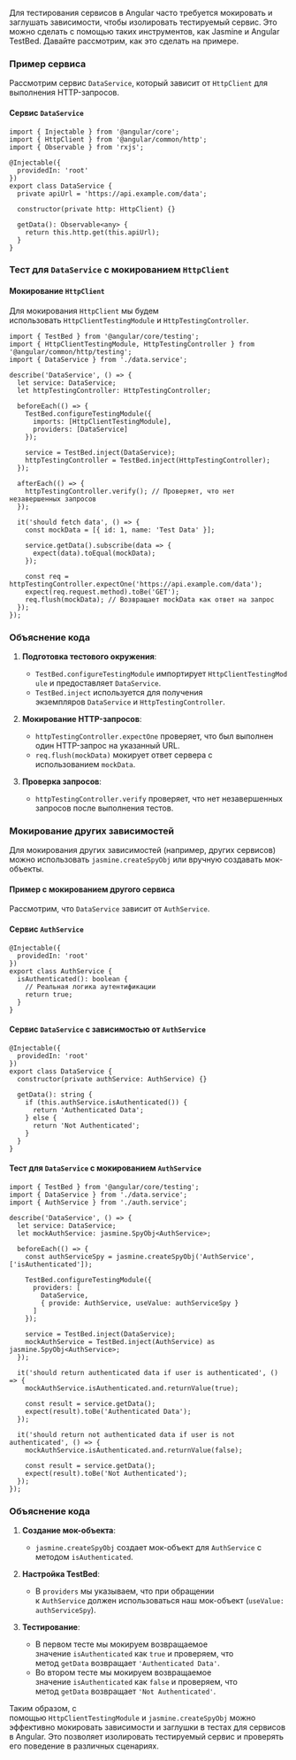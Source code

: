 
Для тестирования сервисов в Angular часто требуется мокировать и заглушать зависимости, чтобы изолировать тестируемый сервис. Это можно сделать с помощью таких инструментов, как Jasmine и Angular TestBed. Давайте рассмотрим, как это сделать на примере.

### Пример сервиса

Рассмотрим сервис `DataService`, который зависит от `HttpClient` для выполнения HTTP-запросов.

#### Сервис `DataService`

```TS
import { Injectable } from '@angular/core';
import { HttpClient } from '@angular/common/http';
import { Observable } from 'rxjs';

@Injectable({
  providedIn: 'root'
})
export class DataService {
  private apiUrl = 'https://api.example.com/data';

  constructor(private http: HttpClient) {}

  getData(): Observable<any> {
    return this.http.get(this.apiUrl);
  }
}
```

### Тест для `DataService` с мокированием `HttpClient`

#### Мокирование `HttpClient`

Для мокирования `HttpClient` мы будем использовать `HttpClientTestingModule` и `HttpTestingController`.

```TS
import { TestBed } from '@angular/core/testing';
import { HttpClientTestingModule, HttpTestingController } from '@angular/common/http/testing';
import { DataService } from './data.service';

describe('DataService', () => {
  let service: DataService;
  let httpTestingController: HttpTestingController;

  beforeEach(() => {
    TestBed.configureTestingModule({
      imports: [HttpClientTestingModule],
      providers: [DataService]
    });

    service = TestBed.inject(DataService);
    httpTestingController = TestBed.inject(HttpTestingController);
  });

  afterEach(() => {
    httpTestingController.verify(); // Проверяет, что нет незавершенных запросов
  });

  it('should fetch data', () => {
    const mockData = [{ id: 1, name: 'Test Data' }];

    service.getData().subscribe(data => {
      expect(data).toEqual(mockData);
    });

    const req = httpTestingController.expectOne('https://api.example.com/data');
    expect(req.request.method).toBe('GET');
    req.flush(mockData); // Возвращает mockData как ответ на запрос
  });
});
```

### Объяснение кода

1. **Подготовка тестового окружения**:
    
    - `TestBed.configureTestingModule` импортирует `HttpClientTestingModule` и предоставляет `DataService`.
    - `TestBed.inject` используется для получения экземпляров `DataService` и `HttpTestingController`.
2. **Мокирование HTTP-запросов**:
    
    - `httpTestingController.expectOne` проверяет, что был выполнен один HTTP-запрос на указанный URL.
    - `req.flush(mockData)` мокирует ответ сервера с использованием `mockData`.
3. **Проверка запросов**:
    
    - `httpTestingController.verify` проверяет, что нет незавершенных запросов после выполнения тестов.

### Мокирование других зависимостей

Для мокирования других зависимостей (например, других сервисов) можно использовать `jasmine.createSpyObj` или вручную создавать мок-объекты.

#### Пример с мокированием другого сервиса

Рассмотрим, что `DataService` зависит от `AuthService`.

#### Сервис `AuthService`

```TS
@Injectable({
  providedIn: 'root'
})
export class AuthService {
  isAuthenticated(): boolean {
    // Реальная логика аутентификации
    return true;
  }
}
```

#### Сервис `DataService` с зависимостью от `AuthService`

```TS
@Injectable({
  providedIn: 'root'
})
export class DataService {
  constructor(private authService: AuthService) {}

  getData(): string {
    if (this.authService.isAuthenticated()) {
      return 'Authenticated Data';
    } else {
      return 'Not Authenticated';
    }
  }
}
```

#### Тест для `DataService` с мокированием `AuthService`

```TS
import { TestBed } from '@angular/core/testing';
import { DataService } from './data.service';
import { AuthService } from './auth.service';

describe('DataService', () => {
  let service: DataService;
  let mockAuthService: jasmine.SpyObj<AuthService>;

  beforeEach(() => {
    const authServiceSpy = jasmine.createSpyObj('AuthService', ['isAuthenticated']);

    TestBed.configureTestingModule({
      providers: [
        DataService,
        { provide: AuthService, useValue: authServiceSpy }
      ]
    });

    service = TestBed.inject(DataService);
    mockAuthService = TestBed.inject(AuthService) as jasmine.SpyObj<AuthService>;
  });

  it('should return authenticated data if user is authenticated', () => {
    mockAuthService.isAuthenticated.and.returnValue(true);

    const result = service.getData();
    expect(result).toBe('Authenticated Data');
  });

  it('should return not authenticated data if user is not authenticated', () => {
    mockAuthService.isAuthenticated.and.returnValue(false);

    const result = service.getData();
    expect(result).toBe('Not Authenticated');
  });
});
```

### Объяснение кода

1. **Создание мок-объекта**:
    
    - `jasmine.createSpyObj` создает мок-объект для `AuthService` с методом `isAuthenticated`.
2. **Настройка TestBed**:
    
    - В `providers` мы указываем, что при обращении к `AuthService` должен использоваться наш мок-объект (`useValue: authServiceSpy`).
3. **Тестирование**:
    
    - В первом тесте мы мокируем возвращаемое значение `isAuthenticated` как `true` и проверяем, что метод `getData` возвращает `'Authenticated Data'`.
    - Во втором тесте мы мокируем возвращаемое значение `isAuthenticated` как `false` и проверяем, что метод `getData` возвращает `'Not Authenticated'`.

Таким образом, с помощью `HttpClientTestingModule` и `jasmine.createSpyObj` можно эффективно мокировать зависимости и заглушки в тестах для сервисов в Angular. Это позволяет изолировать тестируемый сервис и проверять его поведение в различных сценариях.